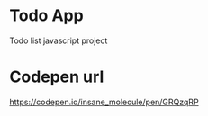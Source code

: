# Todo App
Todo list javascript project

# Codepen url
https://codepen.io/insane_molecule/pen/GRQzqRP

